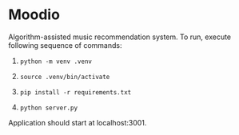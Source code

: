 # Moodio

Algorithm-assisted music recommendation system. To run, execute following sequence of commands:

1. ```
   python -m venv .venv
   ```
2. ```
   source .venv/bin/activate
   ```   
3. ```
   pip install -r requirements.txt
   ```
4. ```
   python server.py
   ```
Application should start at localhost:3001.
